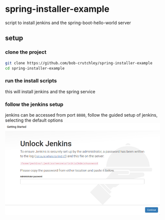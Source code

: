 # spring-installer-example
script to install jenkins and the spring-boot-hello-world server

## setup
### clone the project
```bash
git clone https://github.com/bob-crutchley/spring-installer-example
cd spring-installer-example
```

### run the install scripts
this will install jenkins and the spring service

### follow the jenkins setup
jenkins can be accessed from port `8080`, follow the guided setup of jenkins, selecting the default options
![jenkins setup](./docs/images/jenkins-setup.png)






